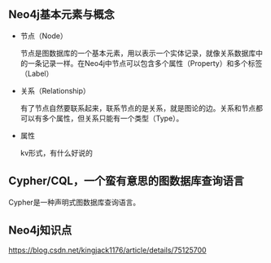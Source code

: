 ## Neo4j基本元素与概念

- 节点（Node）

  节点是图数据库的一个基本元素，用以表示一个实体记录，就像关系数据库中的一条记录一样。在Neo4j中节点可以包含多个属性（Property）和多个标签（Label）

- 关系（Relationship）  

  有了节点自然要联系起来，联系节点的是关系，就是图论的边。关系和节点都可以有多个属性，但关系只能有一个类型（Type）。

- 属性

  kv形式，有什么好说的


## Cypher/CQL，一个蛮有意思的图数据库查询语言

Cypher是一种声明式图数据库查询语言。

## Neo4j知识点
https://blog.csdn.net/kingjack1176/article/details/75125700
